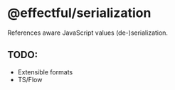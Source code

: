 # @effectful/serialization

References aware JavaScript values (de-)serialization.

## TODO:

 * Extensible formats
 * TS/Flow


